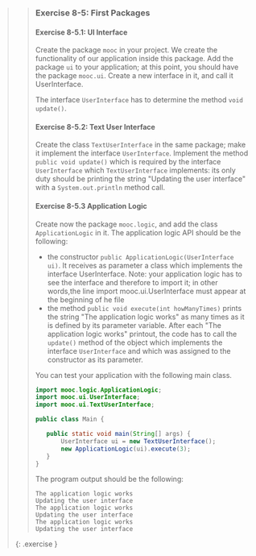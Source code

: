 >> ### Exercise 8-5: First Packages
>>
>> #### Exercise 8-5.1: UI Interface
>>
>>Create the package `mooc` in your project. We create the functionality of our application inside this package. Add the package `ui` to your application; at this point, you should have the package `mooc.ui`. Create a new interface in it, and call it UserInterface.
>>
>>The interface `UserInterface` has to determine the method `void update()`.
>>
>> #### Exercise 8-5.2: Text User Interface
>>
>> Create the class `TextUserInterface` in the same package; make it implement the interface `UserInterface`. Implement the method `public void update()` which is required by the interface `UserInterface` which `TextUserInterface` implements: its only duty should be printing the string "Updating the user interface" with a `System.out.println` method call.
>>
>> #### Exercise 8-5.3 Application Logic
>>
>>Create now the package `mooc.logic`, and add the class `ApplicationLogic` in it. The application logic API should be the following:
>>
>>* the constructor `public ApplicationLogic(UserInterface ui)`. It receives as parameter a class which implements the interface UserInterface. Note: your application logic has to see the interface and therefore to import it; in other words,the line import mooc.ui.UserInterface must appear at the beginning of he file
>>* the method `public void execute(int howManyTimes)` prints the string "The application logic works" as many times as it is defined by its parameter variable. After each "The application logic works" printout, the code has to call the `update()` method of the object which implements the interface `UserInterface` and which was assigned to the constructor as its parameter.
>>
>>You can test your application with the following main class.
>>
>>```java
>>import mooc.logic.ApplicationLogic;
>>import mooc.ui.UserInterface;
>>import mooc.ui.TextUserInterface;
>>
>>public class Main {
>>
>>    public static void main(String[] args) {
>>        UserInterface ui = new TextUserInterface();
>>        new ApplicationLogic(ui).execute(3);
>>    }
>>}
>>```
>>
>>The program output should be the following:
>>
>>```output
>>The application logic works
>>Updating the user interface
>>The application logic works
>>Updating the user interface
>>The application logic works
>>Updating the user interface
>>```
>>
>{: .exercise }